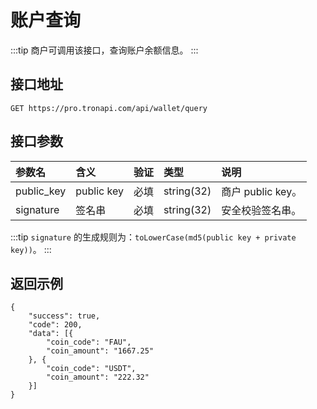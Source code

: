 # 账户查询

:::tip
商户可调用该接口，查询账户余额信息。
:::

## 接口地址

```shell:no-line-numbers
GET https://pro.tronapi.com/api/wallet/query
```

## 接口参数

参数名 | 含义 | 验证 | 类型 | 说明
:-|:-|:-|:-|:-
public_key | public key | 必填 | string(32) | 商户 public key。
signature | 签名串 | 必填 | string(32) | 安全校验签名串。

:::tip
`signature` 的生成规则为：`toLowerCase(md5(public key + private key))`。
:::

## 返回示例

```json:no-line-numbers
{   
    "success": true,
    "code": 200,
    "data": [{
        "coin_code": "FAU",
        "coin_amount": "1667.25"
    }, {
        "coin_code": "USDT",
        "coin_amount": "222.32"
    }]
}
```